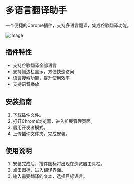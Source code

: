 # 多语言翻译助手

一个便捷的Chrome插件，支持多语言翻译，集成谷歌翻译功能。

![image](https://github.com/user-attachments/assets/d66bce90-c601-41e4-92d0-4efd90ba4d8d)

## 插件特性

- 支持谷歌翻译全部语言
- 支持侧边栏显示，方便快速访问
- 语言搜索功能，提升使用效率
- 支持语音播放

## 安装指南

1. 下载插件文件。
2. 打开Chrome浏览器，进入扩展管理页面。
3. 启用开发者模式。
4. 上传插件文件夹，完成安装。

## 使用说明

1. 安装完成后，插件图标将出现在浏览器工具栏。
2. 点击图标，进入翻译界面。
3. 输入需要翻译的文本，选择目标语言。
